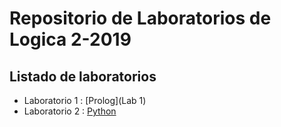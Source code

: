 # Repositorio de Laboratorios de Logica 2-2019

## Listado de laboratorios

- Laboratorio 1 : [Prolog](Lab 1)
- Laboratorio 2 : [Python](Lab2)
